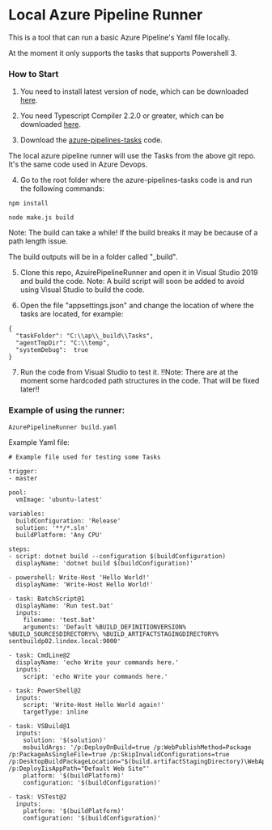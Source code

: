 # Local Azure Pipeline Runner

This is a tool that can run a basic Azure Pipeline's Yaml file locally.

At the moment it only supports the tasks that supports Powershell 3.

### How to Start

1) You need to install latest version of node, which can be downloaded [here](https://nodejs.org/en/download/).

2) You need Typescript Compiler 2.2.0 or greater, which can be downloaded [here](https://www.npmjs.com/package/typescript).

3) Download the [azure-pipelines-tasks](https://github.com/microsoft/azure-pipelines-tasks) code.

The local azure pipeline runner will use the Tasks from the above git repo. It's the same code used in Azure Devops.

4) Go to the root folder where the azure-pipelines-tasks code is and run the following commands:

```
npm install

node make.js build
```

Note: The build can take a while! If the build breaks it may be because of a path length issue.

The build outputs will be in a folder called "_build".

5) Clone this repo, AzuirePipelineRunner and open it in Visual Studio 2019 and build the code.
   Note: A build script will soon be added to avoid using Visual Studio to build the code.

6) Open the file "appsettings.json" and change the location of where the tasks are located, for example:

```
{
  "taskFolder": "C:\\ap\\_build\\Tasks",
  "agentTmpDir": "C:\\temp",
  "systemDebug":  true
}
```

7) Run the code from Visual Studio to test it.
   !!Note: There are at the moment some hardcoded path structures in the code. That will be fixed later!!

### Example of using the runner:

```
AzurePipelineRunner build.yaml
```

Example Yaml file:

```
# Example file used for testing some Tasks

trigger:
- master

pool:
  vmImage: 'ubuntu-latest'

variables:
  buildConfiguration: 'Release'
  solution: '**/*.sln'
  buildPlatform: 'Any CPU'

steps:
- script: dotnet build --configuration $(buildConfiguration)
  displayName: 'dotnet build $(buildConfiguration)'

- powershell: Write-Host 'Hello World!'
  displayName: 'Write-Host Hello World!'

- task: BatchScript@1
  displayName: 'Run test.bat'
  inputs:
    filename: 'test.bat'
    arguments: 'Default %BUILD_DEFINITIONVERSION% %BUILD_SOURCESDIRECTORY%\ %BUILD_ARTIFACTSTAGINGDIRECTORY% sentbuildp02.lindex.local:9000'

- task: CmdLine@2
  displayName: 'echo Write your commands here.'
  inputs:
    script: 'echo Write your commands here.'

- task: PowerShell@2
  inputs:
    script: 'Write-Host Hello World again!'
    targetType: inline

- task: VSBuild@1
  inputs:
    solution: '$(solution)'
    msbuildArgs: '/p:DeployOnBuild=true /p:WebPublishMethod=Package /p:PackageAsSingleFile=true /p:SkipInvalidConfigurations=true /p:DesktopBuildPackageLocation="$(build.artifactStagingDirectory)\WebApp.zip" /p:DeployIisAppPath="Default Web Site"'
    platform: '$(buildPlatform)'
    configuration: '$(buildConfiguration)'

- task: VSTest@2
  inputs:
    platform: '$(buildPlatform)'
    configuration: '$(buildConfiguration)'
```


